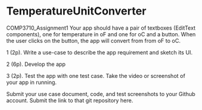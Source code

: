 # TemperatureUnitConverter
COMP3710_Assignment1
Your app should have a pair of textboxes (EditText components), one for temperature in oF and one for oC and a button.
When the user clicks on the button, the app will convert from from oF to oC.  

1 (2p). Write a use-case to describe the app requirement and sketch its UI.

2 (6p). Develop the app

3 (2p). Test the app with one test case. Take the video or screenshot of your app in running.

Submit your use case document, code, and test screenshots to your Github account. Submit the link to that git repository here. 
